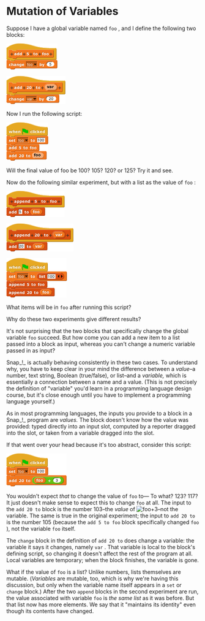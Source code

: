 # Mutation of Variables

Suppose I have a global variable named `foo` , and I define the following two blocks:

![](../.gitbook/assets/image%20%28106%29.png)

![](../.gitbook/assets/image%20%2880%29.png)

Now I run the following script:

![](../.gitbook/assets/image%20%282%29.png)

Will the final value of foo be 100? 105? 120? or 125? Try it and see.

Now do the following similar experiment, but with a list as the value of `foo` :

![](../.gitbook/assets/image%20%2866%29.png)

![](../.gitbook/assets/image%20%28130%29.png)

![](../.gitbook/assets/image%20%28103%29.png)

What items will be in `foo` after running this script?

Why do these two experiments give different results?

It's not surprising that the two blocks that specifically change the global variable `foo` succeed. But how come you can add a new item to a list passed into a block as input, whereas you can't change a numeric variable passed in as input?

Snap_!_ is actually behaving consistently in these two cases. To understand why, you have to keep clear in your mind the difference between a _value_–a number, text string, Boolean \(true/false\), or list–and a _variable,_ which is essentially a connection between a name and a value. \(This is not precisely the definition of "variable" you'd learn in a programming language design course, but it's close enough until you have to implement a programming language yourself.\)

As in most programming languages, the inputs you provide to a block in a Snap_!_ program are _values._ The block doesn't know how the value was provided: typed directly into an input slot, computed by a reporter dragged into the slot, or taken from a variable dragged into the slot.

If that went over your head because it's too abstract, consider this script:

![](../.gitbook/assets/image%20%28194%29.png)

You wouldn't expect _that_ to change the value of `foo` to— To what? 123? 117? It just doesn't make sense to expect this to change `foo` at all. The input to the `add 20 to` block is the number 103–the _value_ of ![foo+3](https://beautyjoy.github.io/bjc-r/img/list/foo+3.png)–not the variable. The same is true in the original experiment; the input to `add 20 to` is the number 105 \(because the `add 5 to foo` block specifically changed `foo` \), not the variable `foo` itself.

The `change` block in the definition of `add 20 to` does change a variable: the variable it says it changes, namely `var` . That variable is local to the block's defining script, so changing it doesn't affect the rest of the program at all. Local variables are temporary; when the block finishes, the variable is gone.

What if the value of `foo` is a list? Unlike numbers, lists themselves are mutable. \(_Variables_ are mutable, too, which is why we're having this discussion, but only when the variable name itself appears in a `set` or `change` block.\) After the two `append` blocks in the second experiment are run, the value associated with variable `foo` is _the same list_ as it was before. But that list now has more elements. We say that it "maintains its identity" even though its contents have changed.

